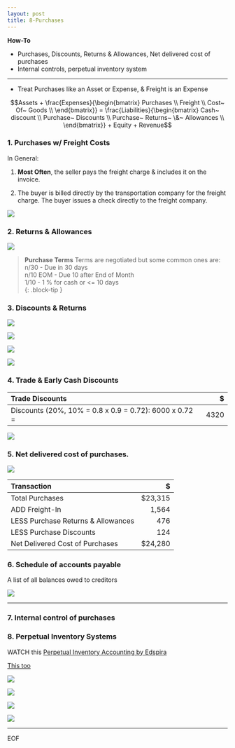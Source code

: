 ```yaml
---
layout: post
title: 8-Purchases
---
```


**How-To**

- Purchases, Discounts, Returns & Allowances, Net delivered cost of purchases   
- Internal controls, perpetual inventory system    

---

- Treat Purchases like an Asset or Expense, & Freight is an Expense   


$$Assets + \frac{Expenses}{\begin{bmatrix}
Purchases \\
Freight \\
Cost~ Of~ Goods \\
\end{bmatrix}} = \frac{Liabilities}{\begin{bmatrix}
Cash~ discount \\
Purchase~ Discounts \\
Purchase~ Returns~ \&~ Allowances \\
\end{bmatrix}} + Equity + Revenue$$

<!--
**Accounts**

![](/assets/mc-graw-accounting-course/chap8.purchases/2.purchase.acts.png)

### 1. Purchases, NO Freight, NO Allowances

![](/assets/mc-graw-accounting-course/chap8.purchases/3.basic.purchase.transactions.png)
-->

### 1. Purchases w/ Freight Costs

In General: 
1. **Most Often**, the seller pays the freight charge & includes it on the invoice.

2. The buyer is billed directly by the transportation company for the freight charge. The buyer issues a check directly to the freight company.

![](/assets/mc-graw-accounting-course/chap8.purchases/4.purchase.N.returns.w.freight.png)


### 2. Returns & Allowances

![](/assets/mc-graw-accounting-course/chap8.purchases/5.purcahse.allowances.redux.png)


>**Purchase Terms**
> Terms are negotiated but some common ones are:  
> n/30 - Due in 30 days  
> n/10 EOM - Due 10 after End of Month  
> 1/10 - 1 % for cash or <= 10 days  
{: .block-tip }  


### 3. Discounts & Returns

![](/assets/mc-graw-accounting-course/chap8.purchases/6.purchase.w.discount.w.return.png)

![](/assets/mc-graw-accounting-course/chap8.purchases/100.purchase.w.discount.png)

![](/assets/mc-graw-accounting-course/chap8.purchases/205.purchase.discounts.w.discount.png)

![](/assets/mc-graw-accounting-course/chap8.purchases/206.acct.payable.w.discount.cash.png)


### 4. Trade & Early Cash Discounts

|Trade Discounts|$|
|:-|-:|
|Discounts (20%, 10% = 0.8 x 0.9 = 0.72): 6000 x 0.72 = |4320|

![](/assets/mc-graw-accounting-course/chap8.purchases/8.using.trade.discounts.png)


### 5. Net delivered cost of purchases.

![](/assets/mc-graw-accounting-course/chap8.purchases/9.net.delivery.costs.png)

|Transaction|$|
|:-|-:|
|Total Purchases|$23,315|
|ADD Freight-In|1,564|
|LESS Purchase Returns & Allowances|476|
|LESS Purchase Discounts|124|
|Net Delivered Cost of Purchases|$24,280|


### 6. Schedule of accounts payable
A list of all balances owed to creditors

![](/assets/mc-graw-accounting-course/chap8.purchases/101.schedule.of.acct.payable.png)


---

### 7. Internal control of purchases

### 8. Perpetual Inventory Systems

WATCH this [Perpetual Inventory Accounting by Edspira](https://www.youtube.com/watch?v=30BoifG_904)

[This too](https://www.youtube.com/watch?v=OB6RDzqvNbk)

![](/assets/mc-graw-accounting-course/chap8.purchases/201.merch.inventory.png)

![](/assets/mc-graw-accounting-course/chap8.purchases/203.merch.w.freight.png)

![](/assets/mc-graw-accounting-course/chap8.purchases/208.cost.of.goods.transactions.png)

![](/assets/mc-graw-accounting-course/chap8.purchases/209.cost.goods.merch.sales.png)

---

EOF
